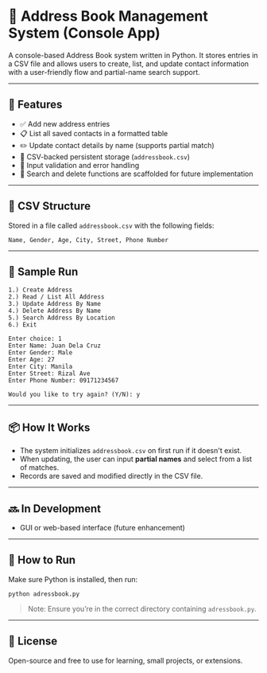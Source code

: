 # 📖 Address Book Management System (Console App)

A console-based Address Book system written in Python. It stores entries in a CSV file and allows users to create, list, and update contact information with a user-friendly flow and partial-name search support.

---

## 🧰 Features

- ✅ Add new address entries
- 📋 List all saved contacts in a formatted table
- ✏️ Update contact details by name (supports partial match)
- 🧹 CSV-backed persistent storage (`addressbook.csv`)
- 🧪 Input validation and error handling
- 🚧 Search and delete functions are scaffolded for future implementation

---

## 🧱 CSV Structure

Stored in a file called `addressbook.csv` with the following fields:

```
Name, Gender, Age, City, Street, Phone Number
```

---

## 🧪 Sample Run

```
1.) Create Address
2.) Read / List All Address
3.) Update Address By Name
4.) Delete Address By Name
5.) Search Address By Location
6.) Exit

Enter choice: 1
Enter Name: Juan Dela Cruz
Enter Gender: Male
Enter Age: 27
Enter City: Manila
Enter Street: Rizal Ave
Enter Phone Number: 09171234567

Would you like to try again? (Y/N): y
```

---

## 📦 How It Works

- The system initializes `addressbook.csv` on first run if it doesn't exist.
- When updating, the user can input **partial names** and select from a list of matches.
- Records are saved and modified directly in the CSV file.

---

## 🔜 In Development

- GUI or web-based interface (future enhancement)

---

## 🐍 How to Run

Make sure Python is installed, then run:

```
python adressbook.py
```

> Note: Ensure you’re in the correct directory containing `adressbook.py`.

---

## 📜 License

Open-source and free to use for learning, small projects, or extensions.

